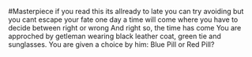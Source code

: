 #Masterpiece
if you read this its allready to late
you can try avoiding but you cant escape your fate
one day a time will come
where you have to decide between right or wrong
And right so, the time has come
You are approched by getleman wearing black leather coat, green tie and sunglasses.
You are given a choice by him: Blue Pill or Red Pill?
